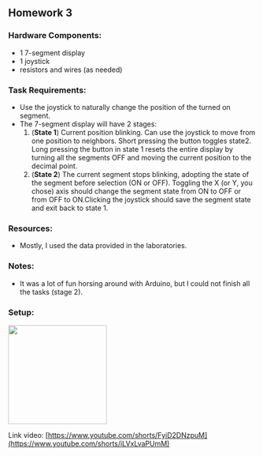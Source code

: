 ## Homework 3
### Hardware Components:
 - 1 7-segment display
 - 1 joystick
 - resistors and wires (as needed)

### Task Requirements:
 - Use the joystick to naturally change the position of the turned on segment.
 - The 7-segment display will have 2 stages:
     1. (**State 1**) Current  position  blinking.   Can  use  the  joystick  to  move  from one  position  to  neighbors.   Short  pressing  the  button  toggles  state2.  Long pressing the button in state 1 resets the entire display by turning all the segments OFF and moving the current position to the decimal point.
     2. (**State 2**) The  current segment  stops  blinking,  adopting  the  state  of  the  segment  before selection (ON or OFF). Toggling the X (or Y, you chose) axis should change  the  segment  state  from  ON  to  OFF  or  from  OFF  to  ON.Clicking the joystick should save the segment state and exit back to state 1.

### Resources:
 - Mostly, I used the data provided in the laboratories.

### Notes:
 - It was a lot of fun horsing around with Arduino, but I could not finish all the tasks (stage 2).

### Setup:
<img src="https://user-images.githubusercontent.com/63961737/216772499-ebafaf66-50c3-4fab-88d6-6287c2768ac8.jpeg" width="200">

Link video: [https://www.youtube.com/shorts/FyiD2DNzpuM](https://www.youtube.com/shorts/iLVxLvaPUmM)
